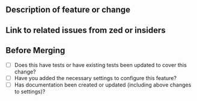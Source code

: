 ## Description of feature or change

## Link to related issues from zed or insiders

## Before Merging 

- [ ] Does this have tests or have existing tests been updated to cover this change?
- [ ] Have you added the necessary settings to configure this feature?
- [ ] Has documentation been created or updated (including above changes to settings)?
